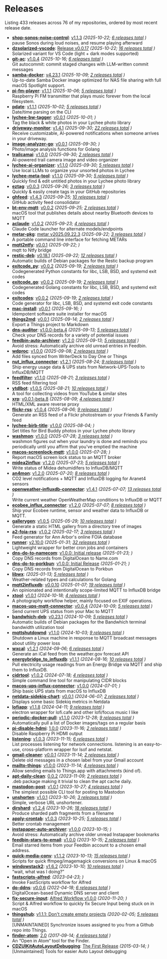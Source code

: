 # Releases

Listing <!-- releases_count starts -->433<!-- releases_count ends --> releases across <!-- project_count starts -->76<!-- project_count ends --> of my repositories, ordered by most recent release date.

<!-- recent_releases starts -->
* **[shop-sonos-noise-control](https://github.com/cdzombak/shop-sonos-noise-control)**: [v1.1.3](https://github.com/cdzombak/shop-sonos-noise-control/releases/tag/v1.1.3) *(2025-10-22; [6 releases total](https://github.com/cdzombak/shop-sonos-noise-control/releases) )* 
<br />pause Sonos during loud noises, and resume playing afterward
* **[dzsolarized-vscode](https://github.com/cdzombak/dzsolarized-vscode)**: [Release v0.0.17](https://github.com/cdzombak/dzsolarized-vscode/releases/tag/v0.0.17) *(2025-10-22; [16 releases total](https://github.com/cdzombak/dzsolarized-vscode/releases) )* 
<br />Solarized variant for VS Code (light + dark modes supported)
* **[git-ac](https://github.com/cdzombak/git-ac)**: [v1.0.4](https://github.com/cdzombak/git-ac/releases/tag/v1.0.4) *(2025-10-16; [6 releases total](https://github.com/cdzombak/git-ac/releases) )* 
<br />Git autocommit: commit staged changes with LLM-written commit messages
* **[samba-docker](https://github.com/cdzombak/samba-docker)**: [v4.23.1](https://github.com/cdzombak/samba-docker/releases/tag/v4.23.1) *(2025-10-09; [2 releases total](https://github.com/cdzombak/samba-docker/releases) )* 
<br />Up-to-date Samba Docker image optimized for NAS file sharing with full macOS Spotlight support.
* **[pi-fm-player](https://github.com/cdzombak/pi-fm-player)**: [v1.1.1](https://github.com/cdzombak/pi-fm-player/releases/tag/v1.1.1) *(2025-10-06; [5 releases total](https://github.com/cdzombak/pi-fm-player/releases) )* 
<br />Raspberry Pi FM transmitter that plays music forever from the local filesystem.
* **[pdate](https://github.com/cdzombak/pdate)**: [v1.1.1](https://github.com/cdzombak/pdate/releases/tag/v1.1.1) *(2025-10-02; [5 releases total](https://github.com/cdzombak/pdate/releases) )* 
<br />Date/time parsing on the CLI
* **[lychee-bw-tagger](https://github.com/cdzombak/lychee-bw-tagger)**: [v0.0.1](https://github.com/cdzombak/lychee-bw-tagger/releases/tag/v0.0.1) *(2025-10-01; )* 
<br />Tag the black & white photos in your Lychee photo library
* **[driveway-monitor](https://github.com/cdzombak/driveway-monitor)**: [v1.4.1](https://github.com/cdzombak/driveway-monitor/releases/tag/v1.4.1) *(2025-09-30; [22 releases total](https://github.com/cdzombak/driveway-monitor/releases) )* 
<br />Receive customizable, AI-powered notifications when someone arrives in your driveway.
* **[image-analyzer-go](https://github.com/cdzombak/image-analyzer-go)**: [v0.0.1](https://github.com/cdzombak/image-analyzer-go/releases/tag/v0.0.1) *(2025-09-30; )* 
<br />Photo/image analysis functions for Golang
* **[trailcamai](https://github.com/cdzombak/trailcamai)**: [v1.0.0](https://github.com/cdzombak/trailcamai/releases/tag/v1.0.0) *(2025-09-30; [2 releases total](https://github.com/cdzombak/trailcamai/releases) )* 
<br />AI-powered trail camera image and video organizer
* **[lychee-ai-organizer](https://github.com/cdzombak/lychee-ai-organizer)**: [v1.1.0](https://github.com/cdzombak/lychee-ai-organizer/releases/tag/v1.1.0) *(2025-09-30; [5 releases total](https://github.com/cdzombak/lychee-ai-organizer/releases) )* 
<br />Use local LLMs to organize your unsorted photos in Lychee
* **[lychee-meta-tool](https://github.com/cdzombak/lychee-meta-tool)**: [v1.1.0](https://github.com/cdzombak/lychee-meta-tool/releases/tag/v1.1.0) *(2025-09-30; [5 releases total](https://github.com/cdzombak/lychee-meta-tool/releases) )* 
<br />Quickly find & edit untitled photos in your Lychee photo library
* **[eztag](https://github.com/cdzombak/eztag)**: [v0.0.3](https://github.com/cdzombak/eztag/releases/tag/v0.0.3) *(2025-09-26; [3 releases total](https://github.com/cdzombak/eztag/releases) )* 
<br />Quickly & easily create tags in your GitHub repositories
* **[ghfeed](https://github.com/cdzombak/ghfeed)**: [v1.4.3](https://github.com/cdzombak/ghfeed/releases/tag/v1.4.3) *(2025-09-25; [10 releases total](https://github.com/cdzombak/ghfeed/releases) )* 
<br />GitHub activity feed consolidator
* **[bt-env-mqtt](https://github.com/cdzombak/bt-env-mqtt)**: [v0.0.2](https://github.com/cdzombak/bt-env-mqtt/releases/tag/v0.0.2) *(2025-09-25; [2 releases total](https://github.com/cdzombak/bt-env-mqtt/releases) )* 
<br />macOS tool that publishes details about nearby Bluetooth devices to MQTT
* **[aclaude](https://github.com/cdzombak/aclaude)**: [v1.0.2](https://github.com/cdzombak/aclaude/releases/tag/v1.0.2) *(2025-09-23; [4 releases total](https://github.com/cdzombak/aclaude/releases) )* 
<br />Claude Code launcher for alternate models/endpoints
* **[metar-pkg](https://github.com/cdzombak/metar-pkg)**: [metar v2025.09.22.3](https://github.com/cdzombak/metar-pkg/releases/tag/v2025.09.22.3) *(2025-09-22; [3 releases total](https://github.com/cdzombak/metar-pkg/releases) )* 
<br />A portable command line interface for fetching METARs
* **[mqtt2ntfy](https://github.com/cdzombak/mqtt2ntfy)**: [v0.0.1](https://github.com/cdzombak/mqtt2ntfy/releases/tag/v0.0.1) *(2025-09-22; )* 
<br />mqtt to Ntfy bridge
* **[restic-deb](https://github.com/cdzombak/restic-deb)**: [v0.18.1](https://github.com/cdzombak/restic-deb/releases/tag/v0.18.1) *(2025-09-22; [12 releases total](https://github.com/cdzombak/restic-deb/releases) )* 
<br />Automatic builds of Debian packages for the Restic backup program
* **[exitcode_py](https://github.com/cdzombak/exitcode_py)**: [v0.0.2](https://github.com/cdzombak/exitcode_py/releases/tag/v0.0.2) *(2025-09-19; [2 releases total](https://github.com/cdzombak/exitcode_py/releases) )* 
<br />Codegenerated Python constants for libc, LSB, BSD, and systemd exit codes
* **[exitcode_go](https://github.com/cdzombak/exitcode_go)**: [v0.0.2](https://github.com/cdzombak/exitcode_go/releases/tag/v0.0.2) *(2025-09-19; [2 releases total](https://github.com/cdzombak/exitcode_go/releases) )* 
<br />Codegenerated Golang constants for libc, LSB, BSD, and systemd exit codes
* **[exitcodes](https://github.com/cdzombak/exitcodes)**: [v0.0.2](https://github.com/cdzombak/exitcodes/releases/tag/v0.0.2) *(2025-09-19; [2 releases total](https://github.com/cdzombak/exitcodes/releases) )* 
<br />Code generator for libc, LSB, BSD, and systemd exit code constants
* **[mac-install](https://github.com/cdzombak/mac-install)**: [v0.0.1](https://github.com/cdzombak/mac-install/releases/tag/v0.0.1) *(2025-09-16; )* 
<br />Idempotent software suite installer for macOS
* **[things2md](https://github.com/cdzombak/things2md)**: [v0.0.1](https://github.com/cdzombak/things2md/releases/tag/v0.0.1) *(2025-09-14; [2 releases total](https://github.com/cdzombak/things2md/releases) )* 
<br />Export a Things project to Markdown
* **[dns-auditor](https://github.com/cdzombak/dns-auditor)**: [v1.0.0-beta.4](https://github.com/cdzombak/dns-auditor/releases/tag/v1.0.0-beta.4) *(2025-09-13; [5 releases total](https://github.com/cdzombak/dns-auditor/releases) )* 
<br />Check your DNS records for a variety of potential issues
* **[feedbin-auto-archiver](https://github.com/cdzombak/feedbin-auto-archiver)**: [v1.2.0](https://github.com/cdzombak/feedbin-auto-archiver/releases/tag/v1.2.0) *(2025-09-13; [5 releases total](https://github.com/cdzombak/feedbin-auto-archiver/releases) )* 
<br />Avoid stress: Automatically archive old unread entries in Feedbin.
* **[wdproc](https://github.com/cdzombak/wdproc)**: [v1.0.0](https://github.com/cdzombak/wdproc/releases/tag/v1.0.0) *(2025-09-08; [2 releases total](https://github.com/cdzombak/wdproc/releases) )* 
<br />Add files synced from WriterDeck to Day One or Things
* **[nut_influx_connector](https://github.com/cdzombak/nut_influx_connector)**: [v1.2.1](https://github.com/cdzombak/nut_influx_connector/releases/tag/v1.2.1) *(2025-08-24; [9 releases total](https://github.com/cdzombak/nut_influx_connector/releases) )* 
<br />Ship energy usage data & UPS stats from Network-UPS-Tools to InfluxDB/MQTT
* **[feedfilter](https://github.com/cdzombak/feedfilter)**: [v1.1.0](https://github.com/cdzombak/feedfilter/releases/tag/v1.1.0) *(2025-08-21; [3 releases total](https://github.com/cdzombak/feedfilter/releases) )* 
<br />RSS feed filtering tool
* **[ytdlbot](https://github.com/cdzombak/ytdlbot)**: [v1.0.5](https://github.com/cdzombak/ytdlbot/releases/tag/v1.0.5) *(2025-08-21; [10 releases total](https://github.com/cdzombak/ytdlbot/releases) )* 
<br />A tool for collecting videos from YouTube & similar sites
* **[xrp](https://github.com/cdzombak/xrp)**: [v0.0.1-beta.8](https://github.com/cdzombak/xrp/releases/tag/v0.0.1-beta.8) *(2025-08-09; [4 releases total](https://github.com/cdzombak/xrp/releases) )* 
<br />HTML/XML aware reverse proxy
* **[flickr-rss](https://github.com/cdzombak/flickr-rss)**: [v1.0.4](https://github.com/cdzombak/flickr-rss/releases/tag/v1.0.4) *(2025-08-06; [9 releases total](https://github.com/cdzombak/flickr-rss/releases) )* 
<br />Generate an RSS feed of a Flickr photostream or your Friends & Family feed
* **[lychee-birb-title](https://github.com/cdzombak/lychee-birb-title)**: [v1.0.0](https://github.com/cdzombak/lychee-birb-title/releases/tag/v1.0.0) *(2025-08-04; )* 
<br />Set titles for Bird Buddy photos in your Lychee photo library
* **[washmon](https://github.com/cdzombak/washmon)**: [v1.0.0](https://github.com/cdzombak/washmon/releases/tag/v1.0.0) *(2025-07-28; [3 releases total](https://github.com/cdzombak/washmon/releases) )* 
<br />washmon figures out when your laundry is done and reminds you periodically until you affirm that you've emptied the machine
* **[macos-screenlock-mqtt](https://github.com/cdzombak/macos-screenlock-mqtt)**: [v1.0.0](https://github.com/cdzombak/macos-screenlock-mqtt/releases/tag/v1.0.0) *(2025-07-28; )* 
<br />Report macOS screen lock status to an MQTT broker
* **[midea2influx](https://github.com/cdzombak/midea2influx)**: [v1.2.0](https://github.com/cdzombak/midea2influx/releases/tag/v1.2.0) *(2025-07-23; [5 releases total](https://github.com/cdzombak/midea2influx/releases) )* 
<br />Write status of Midea dehumidifers to InfluxDB/MQTT
* **[an4mon](https://github.com/cdzombak/an4mon)**: [v1.2.0](https://github.com/cdzombak/an4mon/releases/tag/v1.2.0) *(2025-07-20; [8 releases total](https://github.com/cdzombak/an4mon/releases) )* 
<br />CO2 level notifications + MQTT and InfluxDB logging for Aranet4 sensors
* **[openweather-influxdb-connector](https://github.com/cdzombak/openweather-influxdb-connector)**: [v1.4.1](https://github.com/cdzombak/openweather-influxdb-connector/releases/tag/v1.4.1) *(2025-07-07; [13 releases total](https://github.com/cdzombak/openweather-influxdb-connector/releases) )* 
<br />Write current weather OpenWeatherMap conditions to InfluxDB or MQTT
* **[ecobee_influx_connector](https://github.com/cdzombak/ecobee_influx_connector)**: [v1.2.0](https://github.com/cdzombak/ecobee_influx_connector/releases/tag/v1.2.0) *(2025-07-07; [8 releases total](https://github.com/cdzombak/ecobee_influx_connector/releases) )* 
<br />Ship your Ecobee runtime, sensor and weather data to InfluxDB or MQTT.
* **[gallerygen](https://github.com/cdzombak/gallerygen)**: [v1.0.5](https://github.com/cdzombak/gallerygen/releases/tag/v1.0.5) *(2025-05-29; [10 releases total](https://github.com/cdzombak/gallerygen/releases) )* 
<br />Generate a static HTML gallery from a directory tree of images
* **[a2-foia-rss](https://github.com/cdzombak/a2-foia-rss)**: [v1.0.2](https://github.com/cdzombak/a2-foia-rss/releases/tag/v1.0.2) *(2025-02-17; [3 releases total](https://github.com/cdzombak/a2-foia-rss/releases) )* 
<br />Feed generator for Ann Arbor's online FOIA database
* **[runner](https://github.com/cdzombak/runner)**: [v2.10.0](https://github.com/cdzombak/runner/releases/tag/v2.10.0) *(2025-01-31; [32 releases total](https://github.com/cdzombak/runner/releases) )* 
<br />Lightweight wrapper for better cron jobs and containers
* **[dns-do-to-namecom](https://github.com/cdzombak/dns-do-to-namecom)**: [v1.0.0: Initial release](https://github.com/cdzombak/dns-do-to-namecom/releases/tag/v1.0.0) *(2025-01-23; )* 
<br />Copy DNS records from DigitalOcean to Name.com
* **[dns-do-to-porkbun](https://github.com/cdzombak/dns-do-to-porkbun)**: [v1.0.0: Initial Release](https://github.com/cdzombak/dns-do-to-porkbun/releases/tag/v1.0.0) *(2025-01-21; )* 
<br />Copy DNS records from DigitalOcean to Porkbun
* **[libwx](https://github.com/cdzombak/libwx)**: [](https://github.com/cdzombak/libwx/releases/tag/v1.3.0) *(2025-01-13; [5 releases total](https://github.com/cdzombak/libwx/releases) )* 
<br />Weather-related types and calculations for Golang
* **[mqtt2influxdb](https://github.com/cdzombak/mqtt2influxdb)**: [v0.0.10](https://github.com/cdzombak/mqtt2influxdb/releases/tag/v0.0.10) *(2025-01-07; [19 releases total](https://github.com/cdzombak/mqtt2influxdb/releases) )* 
<br />An opinionated and intentionally scope-limited MQTT to InfluxDB bridge
* **[xtool](https://github.com/cdzombak/xtool)**: [v1.0.1](https://github.com/cdzombak/xtool/releases/tag/v1.0.1) *(2024-10-18; [4 releases total](https://github.com/cdzombak/xtool/releases) )* 
<br />A photography workflow helper, mainly focused on EXIF operations.
* **[macos-ups-mqtt-connector](https://github.com/cdzombak/macos-ups-mqtt-connector)**: [v0.0.4](https://github.com/cdzombak/macos-ups-mqtt-connector/releases/tag/v0.0.4) *(2024-10-09; [5 releases total](https://github.com/cdzombak/macos-ups-mqtt-connector/releases) )* 
<br />Send current UPS status from your Mac to MQTT
* **[bandwhich-deb](https://github.com/cdzombak/bandwhich-deb)**: [v0.23.1](https://github.com/cdzombak/bandwhich-deb/releases/tag/v0.23.1) *(2024-10-09; [5 releases total](https://github.com/cdzombak/bandwhich-deb/releases) )* 
<br />Automatic builds of Debian packages for the Bandwhich terminal bandwidth utilization tool
* **[mqttshutdownd](https://github.com/cdzombak/mqttshutdownd)**: [v1.1.0](https://github.com/cdzombak/mqttshutdownd/releases/tag/v1.1.0) *(2024-10-03; [9 releases total](https://github.com/cdzombak/mqttshutdownd/releases) )* 
<br />Shutdown a Linux machine in response to MQTT broadcast messages about utility power loss
* **[wxcal](https://github.com/cdzombak/wxcal)**: [v1.2.1](https://github.com/cdzombak/wxcal/releases/tag/v1.2.1) *(2024-09-06; [6 releases total](https://github.com/cdzombak/wxcal/releases) )* 
<br />Generate an iCal feed from the weather.gov forecast API
* **[energybridge_to_influxdb](https://github.com/cdzombak/energybridge_to_influxdb)**: [v1.1.1](https://github.com/cdzombak/energybridge_to_influxdb/releases/tag/v1.1.1) *(2024-08-16; [10 releases total](https://github.com/cdzombak/energybridge_to_influxdb/releases) )* 
<br />Pull electricity usage readings from an Energy Bridge via MQTT and ship them to InfluxDB.
* **[cidrtool](https://github.com/cdzombak/cidrtool)**: [v1.0.2](https://github.com/cdzombak/cidrtool/releases/tag/v1.0.2) *(2024-07-18; [4 releases total](https://github.com/cdzombak/cidrtool/releases) )* 
<br />Simple command line tool for manipulating CIDR blocks
* **[macos-ups-influx-connector](https://github.com/cdzombak/macos-ups-influx-connector)**: [v1.0.0](https://github.com/cdzombak/macos-ups-influx-connector/releases/tag/v1.0.0) *(2024-07-01; )* 
<br />Ship basic UPS stats from macOS to InfluxDB
* **[netdata-sidekiq-chart](https://github.com/cdzombak/netdata-sidekiq-chart)**: [v0.0.1](https://github.com/cdzombak/netdata-sidekiq-chart/releases/tag/v0.0.1) *(2024-06-07; [2 releases total](https://github.com/cdzombak/netdata-sidekiq-chart/releases) )* 
<br />Displays some basic Sidekiq metrics in Netdata
* **[lofiapp](https://github.com/cdzombak/lofiapp)**: [v1.1.8](https://github.com/cdzombak/lofiapp/releases/tag/v1.1.8) *(2024-04-11; [9 releases total](https://github.com/cdzombak/lofiapp/releases) )* 
<br />electron wrapper for lofi.cafe and other lofi/focus music I like
* **[periodic-docker-pull](https://github.com/cdzombak/periodic-docker-pull)**: [v1.1.0](https://github.com/cdzombak/periodic-docker-pull/releases/tag/v1.1.0) *(2023-12-28; [9 releases total](https://github.com/cdzombak/periodic-docker-pull/releases) )* 
<br />Automatically pull a list of Docker images/tags on a regular basis
* **[pi-disable-hdmi](https://github.com/cdzombak/pi-disable-hdmi)**: [1.0.0](https://github.com/cdzombak/pi-disable-hdmi/releases/tag/1.0.0) *(2023-11-16; [2 releases total](https://github.com/cdzombak/pi-disable-hdmi/releases) )* 
<br />Disable Raspberry Pi HDMI output
* **[listening](https://github.com/cdzombak/listening)**: [v1.0.3](https://github.com/cdzombak/listening/releases/tag/v1.0.3) *(2023-11-15; [6 releases total](https://github.com/cdzombak/listening/releases) )* 
<br />List processes listening for network connections. listening is an easy-to-use, cross-platform wrapper for lsof and netstat.
* **[gmail-cleaner](https://github.com/cdzombak/gmail-cleaner)**: [v0.0.1](https://github.com/cdzombak/gmail-cleaner/releases/tag/v0.0.1) *(2023-11-14; [2 releases total](https://github.com/cdzombak/gmail-cleaner/releases) )* 
<br />Delete old messages in a chosen label from your Gmail account
* **[mailto-things](https://github.com/cdzombak/mailto-things)**: [v1.0.0](https://github.com/cdzombak/mailto-things/releases/tag/v1.0.0) *(2023-11-14; [4 releases total](https://github.com/cdzombak/mailto-things/releases) )* 
<br />Allow sending emails to Things.app with attachments (kind of).
* **[apt-daily-clean](https://github.com/cdzombak/apt-daily-clean)**: [0.0.2](https://github.com/cdzombak/apt-daily-clean/releases/tag/0.0.2) *(2023-11-09; [2 releases total](https://github.com/cdzombak/apt-daily-clean/releases) )* 
<br />.deb package making it trivial to clean the apt cache daily.
* **[mastodon-post](https://github.com/cdzombak/mastodon-post)**: [v1.0.1](https://github.com/cdzombak/mastodon-post/releases/tag/v1.0.1) *(2023-10-27; [4 releases total](https://github.com/cdzombak/mastodon-post/releases) )* 
<br />The simplest possible CLI tool for posting to Mastodon
* **[unshorten](https://github.com/cdzombak/unshorten)**: [v1.0.1](https://github.com/cdzombak/unshorten/releases/tag/v1.0.1) *(2023-10-26; [3 releases total](https://github.com/cdzombak/unshorten/releases) )* 
<br />Simple, verbose URL unshortener.
* **[dirshard](https://github.com/cdzombak/dirshard)**: [v1.2.4](https://github.com/cdzombak/dirshard/releases/tag/v1.2.4) *(2023-10-26; [18 releases total](https://github.com/cdzombak/dirshard/releases) )* 
<br />Produce sharded path fragments from a filename
* **[apply-crontab](https://github.com/cdzombak/apply-crontab)**: [v1.0.3](https://github.com/cdzombak/apply-crontab/releases/tag/v1.0.3) *(2023-10-25; [5 releases total](https://github.com/cdzombak/apply-crontab/releases) )* 
<br />Better crontab management
* **[instapaper-auto-archiver](https://github.com/cdzombak/instapaper-auto-archiver)**: [v1.0.0](https://github.com/cdzombak/instapaper-auto-archiver/releases/tag/v1.0.0) *(2023-10-15; )* 
<br />Avoid stress: Automatically archive older unread Instapaper bookmarks
* **[feedbin-stars-to-email](https://github.com/cdzombak/feedbin-stars-to-email)**: [v1.0.0](https://github.com/cdzombak/feedbin-stars-to-email/releases/tag/v1.0.0) *(2023-10-15; [2 releases total](https://github.com/cdzombak/feedbin-stars-to-email/releases) )* 
<br />Email starred items from your Feedbin account to a chosen email address.
* **[quick-media-conv](https://github.com/cdzombak/quick-media-conv)**: [v1.1.2](https://github.com/cdzombak/quick-media-conv/releases/tag/v1.1.2) *(2023-10-13; [15 releases total](https://github.com/cdzombak/quick-media-conv/releases) )* 
<br />Scripts for quick ffmpeg/imagemagick conversions on Linux & macOS
* **[windowstack2](https://github.com/cdzombak/windowstack2)**: [v1.6.2](https://github.com/cdzombak/windowstack2/releases/tag/v1.6.2) *(2023-10-10; [10 releases total](https://github.com/cdzombak/windowstack2/releases) )* 
<br />“wait, what was I doing?”
* **[fastscripts-alfred](https://github.com/cdzombak/fastscripts-alfred)**: [](https://github.com/cdzombak/fastscripts-alfred/releases/tag/v1.0) *(2023-04-23; )* 
<br />Invoke FastScripts workflow for Alfred
* **[do-ddns](https://github.com/cdzombak/do-ddns)**: [v0.0.6](https://github.com/cdzombak/do-ddns/releases/tag/v0.0.6) *(2022-04-18; [6 releases total](https://github.com/cdzombak/do-ddns/releases) )* 
<br />DigitalOcean-based Dynamic DNS server and client
* **[fix-secure-input](https://github.com/cdzombak/fix-secure-input)**: [Alfred Workflow v1.0.0](https://github.com/cdzombak/fix-secure-input/releases/tag/v1.0.0) *(2020-11-20; )* 
<br />Script & Alfred workflow to quickly fix Secure Input being stuck on in macOS
* **[thingshub](https://github.com/cdzombak/thingshub)**: [v1.1.1: Don't create empty projects](https://github.com/cdzombak/thingshub/releases/tag/v1.1.1) *(2020-02-05; [5 releases total](https://github.com/cdzombak/thingshub/releases) )* 
<br />[UNMAINTAINED] Synchronize issues assigned to you from a Github repo into Things.
* **[finder-atom](https://github.com/cdzombak/finder-atom)**: [2.0](https://github.com/cdzombak/finder-atom/releases/tag/v2.0) *(2017-09-14; [4 releases total](https://github.com/cdzombak/finder-atom/releases) )* 
<br />An “Open in Atom“ tool for the Finder.
* **[CDZUIKitAutoLayoutDebugging](https://github.com/cdzombak/CDZUIKitAutoLayoutDebugging)**: [The First Release](https://github.com/cdzombak/CDZUIKitAutoLayoutDebugging/releases/tag/0.0.7) *(2015-03-14; )* 
<br />[Unmaintained] Tools for easier Auto Layout debugging
<!-- recent_releases ends -->
